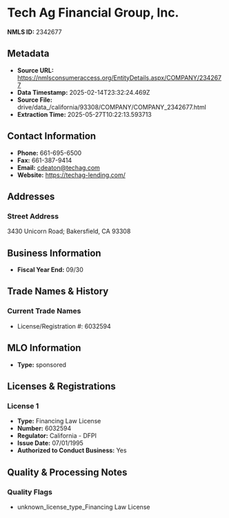 # Tech Ag Financial Group, Inc.

**NMLS ID:** 2342677

## Metadata
- **Source URL:** https://nmlsconsumeraccess.org/EntityDetails.aspx/COMPANY/2342677
- **Data Timestamp:** 2025-02-14T23:32:24.469Z
- **Source File:** drive/data_/california/93308/COMPANY/COMPANY_2342677.html
- **Extraction Time:** 2025-05-27T10:22:13.593713

## Contact Information
- **Phone:** 661-695-6500
- **Fax:** 661-387-9414
- **Email:** cdeaton@techag.com
- **Website:** https://techag-lending.com/

## Addresses
### Street Address
3430 Unicorn Road; Bakersfield, CA 93308

## Business Information
- **Fiscal Year End:** 09/30

## Trade Names & History
### Current Trade Names
- License/Registration #: 6032594

## MLO Information
- **Type:** sponsored

## Licenses & Registrations

### License 1
- **Type:** Financing Law License
- **Number:** 6032594
- **Regulator:** California - DFPI
- **Issue Date:** 07/01/1995
- **Authorized to Conduct Business:** Yes

## Quality & Processing Notes
### Quality Flags
- unknown_license_type_Financing Law License
